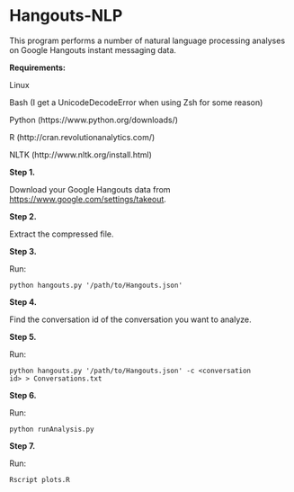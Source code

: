 Hangouts-NLP
============

This program performs a number of natural language processing analyses on Google Hangouts instant messaging data.

<b>Requirements:</b>

<p>Linux</p>
<p>Bash (I get a UnicodeDecodeError when using Zsh for some reason)</p>
<p>Python (https://www.python.org/downloads/)</p>
<p>R (http://cran.revolutionanalytics.com/)</p>
<p>NLTK (http://www.nltk.org/install.html)</p>

<b>Step 1.</b>

Download your Google Hangouts data from https://www.google.com/settings/takeout.

<b>Step 2.</b>

Extract the compressed file.

<b>Step 3.</b>

Run:

<code>python hangouts.py '/path/to/Hangouts.json'</code>

<b>Step 4.</b>

Find the conversation id of the conversation you want to analyze.

<b>Step 5.</b>

Run:

<code>python hangouts.py '/path/to/Hangouts.json' -c &lt;conversation id&gt; > Conversations.txt</code>

<b>Step 6.</b>

Run:

<code>python runAnalysis.py</code>

<b>Step 7.</b>

Run:

<code>Rscript plots.R</code>
